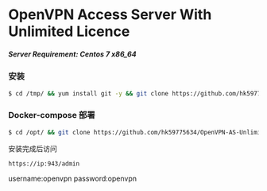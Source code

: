 # OpenVPN Access Server With Unlimited Licence
##### Server Requirement: **Centos 7 x86_64**

### 安装

```sh
$ cd /tmp/ && yum install git -y && git clone https://github.com/hk59775634/OpenVPN-AS-Unlimited-By-Docker && cd OpenVPN-AS-Unlimited-By-Docker/ && sed -i -e 's/\r$//' centos7.sh && chmod 755 centos7.sh && ./centos7.sh
```

### Docker-compose 部署

```sh
$ cd /opt/ && git clone https://github.com/hk59775634/OpenVPN-AS-Unlimited-By-Docker && cd OpenVPN-AS-Unlimited-By-Docker/ && docker-compose up -d
```

安装完成后访问
```sh
https://ip:943/admin
```

username:openvpn
password:openvpn
